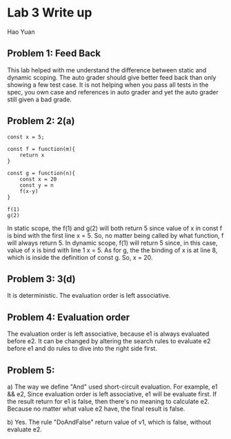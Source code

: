 # Lab 3 Write up

Hao Yuan

## Problem 1: Feed Back
 This lab helped with me understand the difference between static and dynamic scoping. 
 The auto grader should give better feed back than only showing a few test case. It is
 not helping when you pass all tests in the spec, you own case and references in auto grader 
 and yet the auto grader still given a bad grade. 

## Problem 2: 2(a)

    const x = 5;
    
    const f = function(m){
        return x
    }
    
    const g = function(n){
        const x = 20
        const y = n
        f(x-y)
    }
    
    f(1)
    g(2)
    
In static scope, the f(1) and g(2) will both return 5 since value of x in const f is bind with
the first line x = 5. So, no matter being called by what function, f will always return 5.
In dynamic scope, f(1) will return 5 since, in this case, value of x is bind with line 1 x = 5.
As for g, the the binding of x is at line 8, which is inside the definition of const g. So, x = 20.

## Problem 3: 3(d)

It is deterministic. The evaluation order is left associative.


## Problem 4: Evaluation order

The evaluation order is left associative, because e1 is always evaluated before e2. It can be changed
by altering the search rules to evaluate e2 before e1 and do rules to dive into the right side first. 

## Problem 5: 

a) The way we define "And" used short-circuit evaluation. For example, e1 && e2, Since evaluation order
is left associative, e1 will be evaluate first. If the result return for e1 is false, then there's no meaning
to calculate e2. Because no matter what value e2 have, the final result is false. 

b) Yes. The rule "DoAndFalse" return value of v1, which is false, without evaluate e2. 